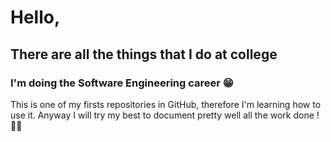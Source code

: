 # Hello,

## There are all the things that I do at college

### I'm doing the Software Engineering career 😁

This is one of my firsts repositories in GitHub, therefore I'm learning how to use it. Anyway I will try my best to document pretty well all the work done ! 💪🏼
